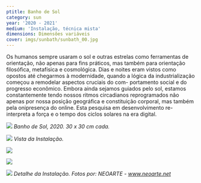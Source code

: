 ```yaml
---
ptitle: Banho de Sol
category: sun
year: '2020 - 2021'
medium: 'Instalação, técnica mista'
dimensions: Dimensões variáveis
cover: imgs/sunbath/sunbath_00.jpg
---
```

Os humanos sempre usaram o sol e outras estrelas como ferramentas de orientação, não apenas para fins práticos, mas também para orientação filosófica, metafísica e cosmológica. Dias e noites eram vistos como opostos até chegarmos à modernidade, quando a lógica da industrialização começou a remodelar aspectos cruciais do com- portamento social e do progresso econômico. Embora ainda sejamos guiados pelo sol, estamos constantemente tendo nossos ritmos circadianos reprogramados não apenas por nossa posição geográfica e constituição corporal, mas também pela onipresença do online. Esta pesquisa em desenvolvimento re-interpreta a força e o tempo dos ciclos solares na era digital.

![]({{site.baseurl}}/imgs/sunbath/sunbath_06_dipt_30x30.jpg)
_Banho de Sol, 2020. 30 x 30 cm cada._

![]({{site.baseurl}}/imgs/sunbath/sunbath_05.jpg)
_Vista da Instalação._

![]({{site.baseurl}}/imgs/sunbath/sunbath_04.jpg)

![]({{site.baseurl}}/imgs/sunbath/sunbath_02.jpg)

![]({{site.baseurl}}/imgs/sunbath/sunbath_03.jpg)
_Detalhe da Instalação. Fotos por: NEOARTE - www.neoarte.net_
